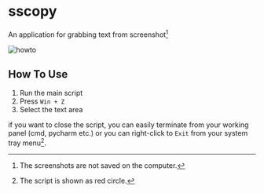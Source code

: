 # sscopy
An application for grabbing text from screenshot[^1] 

![howto](https://media1.giphy.com/media/TiCJamNJ23hxdWkDG2/giphy.gif)

## How To Use
1. Run the main script
2. Press `Win + Z`
3. Select the text area

if you want to close the script, you can easily terminate from your working panel (cmd, pycharm etc.) or you can right-click to `Exit` from your system tray menu[^2].  



[^1]: The screenshots are not saved on the computer.
[^2]: The script is shown as red circle.

